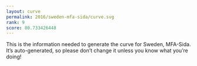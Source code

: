 ```yaml
---
layout: curve
permalink: 2016/sweden-mfa-sida/curve.svg
rank: 9
score: 80.733426448
---
```


This is the information needed to generate the curve for Sweden, MFA-Sida. It’s
auto-generated, so please don’t change it unless you know what you’re
doing!
